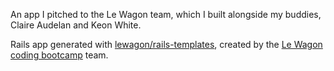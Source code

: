 An app I pitched to the Le Wagon team, which I built alongside my buddies, Claire Audelan and Keon White.

Rails app generated with [lewagon/rails-templates](https://github.com/lewagon/rails-templates), created by the [Le Wagon coding bootcamp](https://www.lewagon.com) team.
